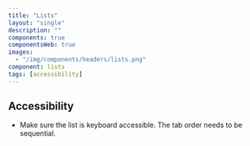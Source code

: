 ```yaml
---
title: "Lists"
layout: "single"
description: ""
components: true
componentsWeb: true
images:
  - "/img/components/headers/lists.png"
component: lists
tags: [accessibility]
---
```


## Accessibility

- Make sure the list is keyboard accessible. The tab order needs to be sequential.
